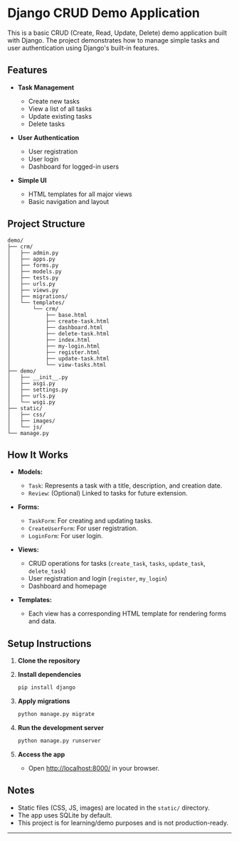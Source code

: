 # Django CRUD Demo Application

This is a basic CRUD (Create, Read, Update, Delete) demo application built with Django. The project demonstrates how to manage simple tasks and user authentication using Django's built-in features.

## Features

- **Task Management**
  - Create new tasks
  - View a list of all tasks
  - Update existing tasks
  - Delete tasks

- **User Authentication**
  - User registration
  - User login
  - Dashboard for logged-in users

- **Simple UI**
  - HTML templates for all major views
  - Basic navigation and layout

## Project Structure

```
demo/
├── crm/
│   ├── admin.py
│   ├── apps.py
│   ├── forms.py
│   ├── models.py
│   ├── tests.py
│   ├── urls.py
│   ├── views.py
│   ├── migrations/
│   └── templates/
│       └── crm/
│           ├── base.html
│           ├── create-task.html
│           ├── dashboard.html
│           ├── delete-task.html
│           ├── index.html
│           ├── my-login.html
│           ├── register.html
│           ├── update-task.html
│           └── view-tasks.html
├── demo/
│   ├── __init__.py
│   ├── asgi.py
│   ├── settings.py
│   ├── urls.py
│   └── wsgi.py
├── static/
│   ├── css/
│   ├── images/
│   └── js/
└── manage.py
```

## How It Works

- **Models:**  
  - `Task`: Represents a task with a title, description, and creation date.
  - `Review`: (Optional) Linked to tasks for future extension.

- **Forms:**  
  - `TaskForm`: For creating and updating tasks.
  - `CreateUserForm`: For user registration.
  - `LoginForm`: For user login.

- **Views:**  
  - CRUD operations for tasks (`create_task`, `tasks`, `update_task`, `delete_task`)
  - User registration and login (`register`, `my_login`)
  - Dashboard and homepage

- **Templates:**  
  - Each view has a corresponding HTML template for rendering forms and data.

## Setup Instructions

1. **Clone the repository**

2. **Install dependencies**
   ```sh
   pip install django
   ```

3. **Apply migrations**
   ```sh
   python manage.py migrate
   ```

4. **Run the development server**
   ```sh
   python manage.py runserver
   ```

5. **Access the app**
   - Open [http://localhost:8000/](http://localhost:8000/) in your browser.

## Notes

- Static files (CSS, JS, images) are located in the `static/` directory.
- The app uses SQLite by default.
- This project is for learning/demo purposes and is not production-ready.

---

